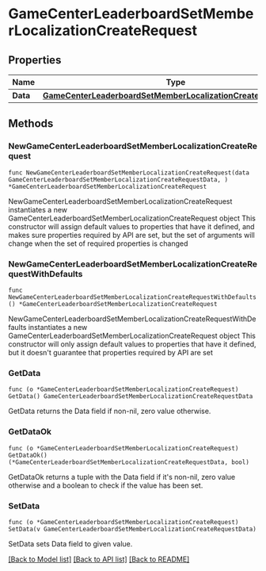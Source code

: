 # GameCenterLeaderboardSetMemberLocalizationCreateRequest

## Properties

Name | Type | Description | Notes
------------ | ------------- | ------------- | -------------
**Data** | [**GameCenterLeaderboardSetMemberLocalizationCreateRequestData**](GameCenterLeaderboardSetMemberLocalizationCreateRequestData.md) |  | 

## Methods

### NewGameCenterLeaderboardSetMemberLocalizationCreateRequest

`func NewGameCenterLeaderboardSetMemberLocalizationCreateRequest(data GameCenterLeaderboardSetMemberLocalizationCreateRequestData, ) *GameCenterLeaderboardSetMemberLocalizationCreateRequest`

NewGameCenterLeaderboardSetMemberLocalizationCreateRequest instantiates a new GameCenterLeaderboardSetMemberLocalizationCreateRequest object
This constructor will assign default values to properties that have it defined,
and makes sure properties required by API are set, but the set of arguments
will change when the set of required properties is changed

### NewGameCenterLeaderboardSetMemberLocalizationCreateRequestWithDefaults

`func NewGameCenterLeaderboardSetMemberLocalizationCreateRequestWithDefaults() *GameCenterLeaderboardSetMemberLocalizationCreateRequest`

NewGameCenterLeaderboardSetMemberLocalizationCreateRequestWithDefaults instantiates a new GameCenterLeaderboardSetMemberLocalizationCreateRequest object
This constructor will only assign default values to properties that have it defined,
but it doesn't guarantee that properties required by API are set

### GetData

`func (o *GameCenterLeaderboardSetMemberLocalizationCreateRequest) GetData() GameCenterLeaderboardSetMemberLocalizationCreateRequestData`

GetData returns the Data field if non-nil, zero value otherwise.

### GetDataOk

`func (o *GameCenterLeaderboardSetMemberLocalizationCreateRequest) GetDataOk() (*GameCenterLeaderboardSetMemberLocalizationCreateRequestData, bool)`

GetDataOk returns a tuple with the Data field if it's non-nil, zero value otherwise
and a boolean to check if the value has been set.

### SetData

`func (o *GameCenterLeaderboardSetMemberLocalizationCreateRequest) SetData(v GameCenterLeaderboardSetMemberLocalizationCreateRequestData)`

SetData sets Data field to given value.



[[Back to Model list]](../README.md#documentation-for-models) [[Back to API list]](../README.md#documentation-for-api-endpoints) [[Back to README]](../README.md)


